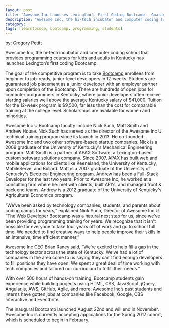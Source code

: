 ```yaml
---
layout: post
title: "Awesome Inc Launches Lexington’s First Coding Bootcamp - Guarantees Job Placement as Web Developer" 
description: "Awesome Inc, the hi-tech incubator and computer coding school that provides programming courses for kids and adults in Kentucky has launched Lexington’s first coding Bootcamp."
category: 
tags: [learntocode, bootcamp, programming, students]
---
```


by: Gregory Petitt

Awesome Inc, the hi-tech incubator and computer coding school that provides programming courses for kids and adults in Kentucky has launched Lexington’s first coding Bootcamp.

<!--break-->

The goal of the competitive program is to take [Bootcamp](https://www.awesomeincu.com/bootcamp/) enrollees from beginner to job-ready, junior-level developers in 12-weeks. Students are guaranteed job placement as a junior developer with an employer partner upon completion of the Bootcamp. There are hundreds of open jobs for computer programmers in Kentucky, where junior developers often receive starting salaries well above the average Kentucky salary of $41,000. Tuition for the 12-week program is $9,500, far less than the cost for comparable training at the college level.  Scholarships are available for women and minorities. 

Awesome Inc U Bootcamp faculty include Nick Such, Matt Smith and Andrew House. Nick Such has served as the director of the Awesome Inc U technical training program since its launch in 2013. He co-founded Awesome Inc and two other software-based startup companies. Nick is a 2009 graduate of the University of Kentucky's Mechanical Engineering program. Matt Smith is a partner at APAX Software, a Lexington-based custom software solutions company. Since 2007, APAX has built web and mobile applications for clients like Keeneland, the University of Kentucky, MobileServe, and Bullard. Matt is a 2007 graduate of the University of Kentucky's Electrical Engineering program. Andrew has been a Full-Stack Developer for the last two years. Prior to Awesome Inc, he worked at a consulting firm where he: met with clients, built API's, and managed front & back end teams. Andrew is a 2012 graduate of the University of Kentucky's Agricultural Economics program.

“We’ve been asked by technology companies, students, and parents about coding camps for years,” explained Nick Such, Director of Awesome Inc U. “The Web Developer Bootcamp was a natural next step for us, since we’ve been providing programming training for years. We recognize that it isn't possible for everyone to take four years off of work and go to school full time. We needed to find creative ways to help people improve their skills in an intensive, time efficient manner.”

Awesome Inc CEO Brian Raney said, “We’re excited to help fill a gap in the technology sector across the state of Kentucky. We’ve had a lot of companies in the area come to us saying they can’t find enough developers to fill positions they have open. We spent a great deal of time working with tech companies and tailored our curriculum to fulfill their needs.”

With over 500 hours of hands-on training, Bootcamp students gain experience while building projects using HTML, CSS, JavaScript, jQuery, Angular.js, AWS, GitHub, Agile, and more. Awesome Inc’s past students and interns have gotten jobs at companies like Facebook, Google, CBS Interactive and Eventbrite.

The inaugural Bootcamp launched August 22nd and will end in November. Awesome Inc is currently accepting applications for the Spring 2017 cohort, which is scheduled to begin in February.

